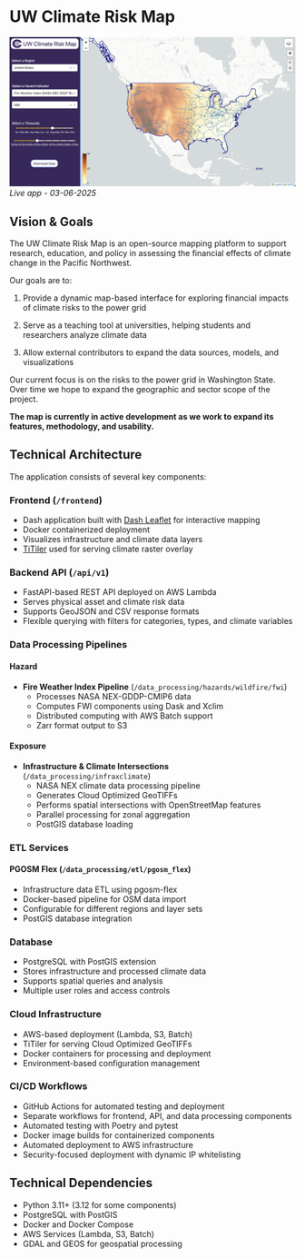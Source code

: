 # UW Climate Risk Map

![Screenshot of Map](./docs/screenshots/main.png)
*Live app - 03-06-2025*

## Vision & Goals
The UW Climate Risk Map is an open-source mapping platform to support research, education, and policy in assessing the financial effects of climate change in the Pacific Northwest. 

Our goals are to:
1. Provide a dynamic map-based interface for exploring financial impacts of climate risks to the power grid

2. Serve as a teaching tool at universities, helping students and researchers analyze climate data

3. Allow external contributors to expand the data sources, models, and visualizations

Our current focus is on the risks to the power grid in Washington State. Over time we hope to expand the geographic and sector scope of the project. 

**The map is currently in active development as we work to expand its features, methodology, and usability.**

## Technical Architecture

The application consists of several key components:

### Frontend (`/frontend`)
- Dash application built with [Dash Leaflet](https://www.dash-leaflet.com/) for interactive mapping
- Docker containerized deployment
- Visualizes infrastructure and climate data layers
- [TiTiler](https://developmentseed.org/titiler/) used for serving climate raster overlay

### Backend API (`/api/v1`)
- FastAPI-based REST API deployed on AWS Lambda
- Serves physical asset and climate risk data
- Supports GeoJSON and CSV response formats
- Flexible querying with filters for categories, types, and climate variables

### Data Processing Pipelines

#### Hazard
- **Fire Weather Index Pipeline** (`/data_processing/hazards/wildfire/fwi`)
  - Processes NASA NEX-GDDP-CMIP6 data
  - Computes FWI components using Dask and Xclim
  - Distributed computing with AWS Batch support
  - Zarr format output to S3

#### Exposure
- **Infrastructure & Climate Intersections** (`/data_processing/infraxclimate`)
    - NASA NEX climate data processing pipeline
    - Generates Cloud Optimized GeoTIFFs
    - Performs spatial intersections with OpenStreetMap features
    - Parallel processing for zonal aggregation
    - PostGIS database loading


### ETL Services

#### PGOSM Flex (`/data_processing/etl/pgosm_flex`)
- Infrastructure data ETL using pgosm-flex
- Docker-based pipeline for OSM data import
- Configurable for different regions and layer sets
- PostGIS database integration

### Database
- PostgreSQL with PostGIS extension
- Stores infrastructure and processed climate data
- Supports spatial queries and analysis
- Multiple user roles and access controls

### Cloud Infrastructure
- AWS-based deployment (Lambda, S3, Batch)
- TiTiler for serving Cloud Optimized GeoTIFFs
- Docker containers for processing and deployment
- Environment-based configuration management

### CI/CD Workflows
- GitHub Actions for automated testing and deployment
- Separate workflows for frontend, API, and data processing components
- Automated testing with Poetry and pytest
- Docker image builds for containerized components
- Automated deployment to AWS infrastructure
- Security-focused deployment with dynamic IP whitelisting

## Technical Dependencies
- Python 3.11+ (3.12 for some components)
- PostgreSQL with PostGIS
- Docker and Docker Compose
- AWS Services (Lambda, S3, Batch)
- GDAL and GEOS for geospatial processing
